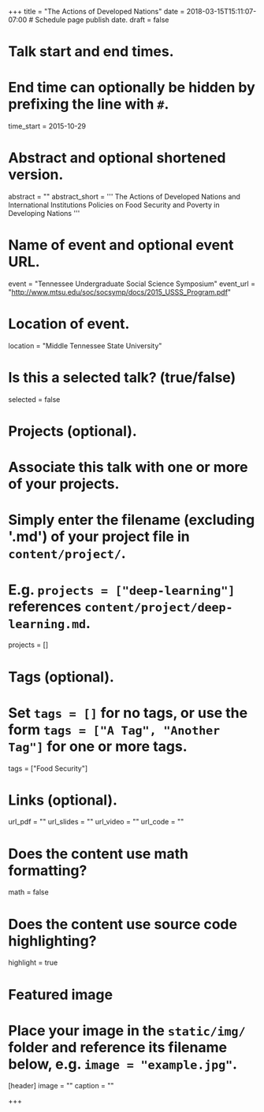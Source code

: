 +++
title = "The Actions of Developed Nations"
date = 2018-03-15T15:11:07-07:00  # Schedule page publish date.
draft = false

# Talk start and end times.
#   End time can optionally be hidden by prefixing the line with `#`.
time_start = 2015-10-29

# Abstract and optional shortened version.
abstract = ""
abstract_short = '''
    The Actions of Developed Nations and International
    Institutions Policies on Food Security and Poverty
    in Developing Nations
'''

# Name of event and optional event URL.
event = "Tennessee Undergraduate Social Science Symposium"
event_url = "http://www.mtsu.edu/soc/socsymp/docs/2015_USSS_Program.pdf"

# Location of event.
location = "Middle Tennessee State University"

# Is this a selected talk? (true/false)
selected = false

# Projects (optional).
#   Associate this talk with one or more of your projects.
#   Simply enter the filename (excluding '.md') of your project file in `content/project/`.
#   E.g. `projects = ["deep-learning"]` references `content/project/deep-learning.md`.
projects = []

# Tags (optional).
#   Set `tags = []` for no tags, or use the form `tags = ["A Tag", "Another Tag"]` for one or more tags.
tags = ["Food Security"]

# Links (optional).
url_pdf = ""
url_slides = ""
url_video = ""
url_code = ""

# Does the content use math formatting?
math = false

# Does the content use source code highlighting?
highlight = true

# Featured image
# Place your image in the `static/img/` folder and reference its filename below, e.g. `image = "example.jpg"`.
[header]
image = ""
caption = ""

+++
